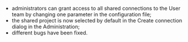 * administrators can grant access to all shared connections to the User team by changing one parameter in the configuration file;
* the shared project is now selected by default in the Create connection dialog in the Administration;
* different bugs have been fixed.
